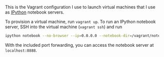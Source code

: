 This is the Vagrant configuration I use to launch virtual machines that I use as [IPython](http://ipython.org/) notebook servers.

To provision a virtual machine, run `vagrant up`.  To run an IPython notebook server, SSH into the virtual machine (`vagrant ssh`) and run

```bash
ipython notebook --no-browser --ip=0.0.0.0 --notebook-dir=/vagrant/notebooks --profile-dir=/vagrant/profile
```

With the included port forwarding, you can access the notebook server at `localhost:8888`.
